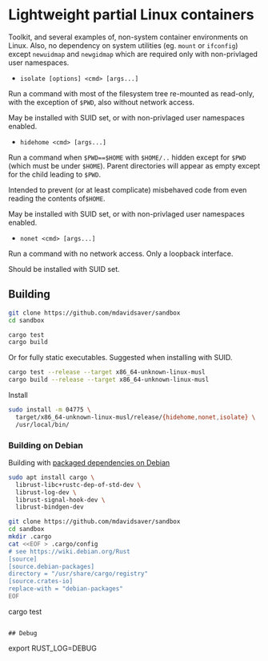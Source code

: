 Lightweight partial Linux containers
====================================

Toolkit, and several examples of, non-system container environments on Linux.
Also, no dependency on system utilities (eg. `mount` or `ifconfig`) except
`newuidmap` and `newgidmap` which are required only with non-privlaged user namespaces.

* `isolate [options] <cmd> [args...]`

Run a command with most of the filesystem tree re-mounted as read-only,
with the exception of `$PWD`, also without network access.

May be installed with SUID set, or with non-privlaged user namespaces enabled.

* `hidehome <cmd> [args...]`

Run a command when `$PWD==$HOME` with `$HOME/..` hidden except for `$PWD`
(which must be under `$HOME`).
Parent directories will appear as empty except for the child leading to `$PWD`.

Intended to prevent (or at least complicate) misbehaved code from even
reading the contents of`$HOME`.

May be installed with SUID set, or with non-privlaged user namespaces enabled.

* `nonet <cmd> [args...]`

Run a command with no network access.  Only a loopback interface.

Should be installed with SUID set.

## Building

```sh
git clone https://github.com/mdavidsaver/sandbox
cd sandbox
```

```sh
cargo test
cargo build
```

Or for fully static executables.
Suggested when installing with SUID.

```sh
cargo test --release --target x86_64-unknown-linux-musl
cargo build --release --target x86_64-unknown-linux-musl
```

Install

```sh
sudo install -m 04775 \
  target/x86_64-unknown-linux-musl/release/{hidehome,nonet,isolate} \
  /usr/local/bin/
```

### Building on Debian

Building with [packaged dependencies on Debian](https://wiki.debian.org/Rust)

```sh
sudo apt install cargo \
  librust-libc+rustc-dep-of-std-dev \
  librust-log-dev \
  librust-signal-hook-dev \
  librust-bindgen-dev

git clone https://github.com/mdavidsaver/sandbox
cd sandbox
mkdir .cargo
cat <<EOF > .cargo/config
# see https://wiki.debian.org/Rust
[source]
[source.debian-packages]
directory = "/usr/share/cargo/registry"
[source.crates-io]
replace-with = "debian-packages"
EOF
```
cargo test
```

## Debug

```
export RUST_LOG=DEBUG
```
